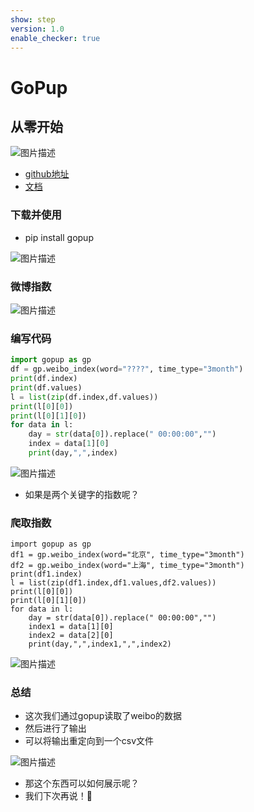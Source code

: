 ```yaml
---
show: step
version: 1.0
enable_checker: true
---
```


# GoPup

## 从零开始

![图片描述](https://doc.shiyanlou.com/courses/uid1190679-20221019-1666179030520)

- [github地址](https://github.com/justinzm/gopup)
- [文档](http://doc.gopup.cn/#/data/index_data)

### 下载并使用

- pip install gopup

![图片描述](https://doc.shiyanlou.com/courses/uid1190679-20221019-1666179177603)

### 微博指数

![图片描述](https://doc.shiyanlou.com/courses/uid1190679-20221019-1666179286789)

### 编写代码

```python
import gopup as gp
df = gp.weibo_index(word="????", time_type="3month")
print(df.index)
print(df.values)
l = list(zip(df.index,df.values))
print(l[0][0])
print(l[0][1][0])
for data in l:
    day = str(data[0]).replace(" 00:00:00","")
    index = data[1][0]
    print(day,",",index)
```

![图片描述](https://doc.shiyanlou.com/courses/uid1190679-20221019-1666179624679)

- 如果是两个关键字的指数呢？

### 爬取指数
```
import gopup as gp
df1 = gp.weibo_index(word="北京", time_type="3month")
df2 = gp.weibo_index(word="上海", time_type="3month")
print(df1.index)
l = list(zip(df1.index,df1.values,df2.values))
print(l[0][0])
print(l[0][1][0])
for data in l:
    day = str(data[0]).replace(" 00:00:00","")
    index1 = data[1][0]
    index2 = data[2][0]
    print(day,",",index1,",",index2)

```

![图片描述](https://doc.shiyanlou.com/courses/uid1190679-20221019-1666181107519)

### 总结

- 这次我们通过gopup读取了weibo的数据
- 然后进行了输出
- 可以将输出重定向到一个csv文件

![图片描述](https://doc.shiyanlou.com/courses/uid1190679-20221019-1666181176941)

- 那这个东西可以如何展示呢？
- 我们下次再说！👋